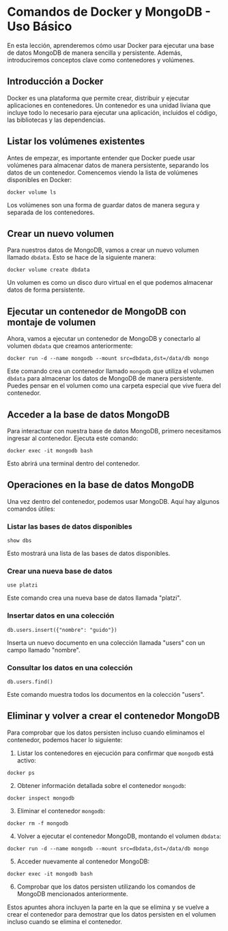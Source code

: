 # Comandos de Docker y MongoDB - Uso Básico

En esta lección, aprenderemos cómo usar Docker para ejecutar una base de datos MongoDB de manera sencilla y persistente. Además, introduciremos conceptos clave como contenedores y volúmenes.

## Introducción a Docker

Docker es una plataforma que permite crear, distribuir y ejecutar aplicaciones en contenedores. Un contenedor es una unidad liviana que incluye todo lo necesario para ejecutar una aplicación, incluidos el código, las bibliotecas y las dependencias.

## Listar los volúmenes existentes

Antes de empezar, es importante entender que Docker puede usar volúmenes para almacenar datos de manera persistente, separando los datos de un contenedor. Comencemos viendo la lista de volúmenes disponibles en Docker:

```shell
docker volume ls
```

Los volúmenes son una forma de guardar datos de manera segura y separada de los contenedores.

## Crear un nuevo volumen

Para nuestros datos de MongoDB, vamos a crear un nuevo volumen llamado `dbdata`. Esto se hace de la siguiente manera:

```shell
docker volume create dbdata
```

Un volumen es como un disco duro virtual en el que podemos almacenar datos de forma persistente.

## Ejecutar un contenedor de MongoDB con montaje de volumen

Ahora, vamos a ejecutar un contenedor de MongoDB y conectarlo al volumen `dbdata` que creamos anteriormente:

```shell
docker run -d --name mongodb --mount src=dbdata,dst=/data/db mongo
```

Este comando crea un contenedor llamado `mongodb` que utiliza el volumen `dbdata` para almacenar los datos de MongoDB de manera persistente. Puedes pensar en el volumen como una carpeta especial que vive fuera del contenedor.

## Acceder a la base de datos MongoDB

Para interactuar con nuestra base de datos MongoDB, primero necesitamos ingresar al contenedor. Ejecuta este comando:

```shell
docker exec -it mongodb bash
```

Esto abrirá una terminal dentro del contenedor.

## Operaciones en la base de datos MongoDB

Una vez dentro del contenedor, podemos usar MongoDB. Aquí hay algunos comandos útiles:

### Listar las bases de datos disponibles

```shell
show dbs
```

Esto mostrará una lista de las bases de datos disponibles.

### Crear una nueva base de datos

```shell
use platzi
```

Este comando crea una nueva base de datos llamada "platzi".

### Insertar datos en una colección

```shell
db.users.insert({"nombre": "guido"})
```

Inserta un nuevo documento en una colección llamada "users" con un campo llamado "nombre".

### Consultar los datos en una colección

```shell
db.users.find()
```

Este comando muestra todos los documentos en la colección "users".

## Eliminar y volver a crear el contenedor MongoDB

Para comprobar que los datos persisten incluso cuando eliminamos el contenedor, podemos hacer lo siguiente:

1. Listar los contenedores en ejecución para confirmar que `mongodb` está activo:

```shell
docker ps
```

2. Obtener información detallada sobre el contenedor `mongodb`:

```shell
docker inspect mongodb
```

3. Eliminar el contenedor `mongodb`:

```shell
docker rm -f mongodb
```

4. Volver a ejecutar el contenedor MongoDB, montando el volumen `dbdata`:

```shell
docker run -d --name mongodb --mount src=dbdata,dst=/data/db mongo
```

5. Acceder nuevamente al contenedor MongoDB:

```shell
docker exec -it mongodb bash
```

6. Comprobar que los datos persisten utilizando los comandos de MongoDB mencionados anteriormente.

Estos apuntes ahora incluyen la parte en la que se elimina y se vuelve a crear el contenedor para demostrar que los datos persisten en el volumen incluso cuando se elimina el contenedor.
